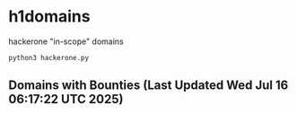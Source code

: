 # h1domains
hackerone "in-scope" domains

`python3 hackerone.py`
## Domains with Bounties (Last Updated Wed Jul 16 06:17:22 UTC 2025)
```

```
